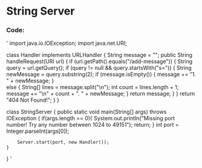 
# String Server
### Code: 

' import java.io.IOException;
import java.net.URI;

class Handler implements URLHandler {
    String message = "";
    public String handleRequest(URI url) {
        if (url.getPath().equals("/add-message")) {
            String query = url.getQuery();
            if (query != null && query.startsWith("s=")) {
                String newMessage = query.substring(2);
                if (message.isEmpty()) {
                message += "1. " + newMessage;
                }         
                else {
                String[] lines = message.split("\n");
                 int count = lines.length + 1;
                 message += "\n" + count + ". " + newMessage;
                }
                return message;
            }
        }
        return "404 Not Found!";
    }
}

class StringServer {
    public static void main(String[] args) throws IOException {
        if(args.length == 0){
            System.out.println("Missing port number! Try any number between 1024 to 49151");
            return;
        }
        int port = Integer.parseInt(args[0]);

        Server.start(port, new Handler());
    }
} '





